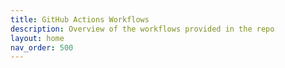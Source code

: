 ```yaml
---
title: GitHub Actions Workflows
description: Overview of the workflows provided in the repo
layout: home
nav_order: 500
---
```

